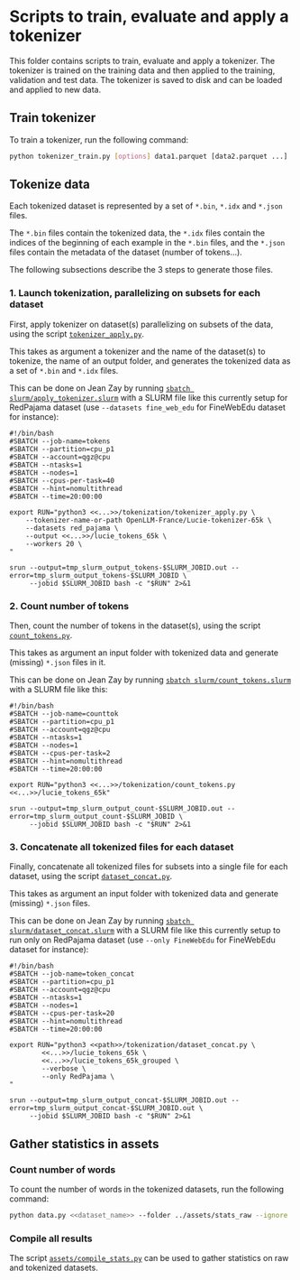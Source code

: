 # Scripts to train, evaluate and apply a tokenizer

This folder contains scripts to train, evaluate and apply a tokenizer.
The tokenizer is trained on the training data and then applied to the training, validation and test data.
The tokenizer is saved to disk and can be loaded and applied to new data.

## Train tokenizer

To train a tokenizer, run the following command:

```bash
python tokenizer_train.py [options] data1.parquet [data2.parquet ...]
```

## Tokenize data

Each tokenized dataset is represented by a set of `*.bin`, `*.idx` and `*.json` files.

The `*.bin` files contain the tokenized data, the `*.idx` files contain the indices of the beginning of each example in the `*.bin` files, and the `*.json` files contain the metadata of the dataset (number of tokens...).

The following subsections describe the 3 steps to generate those files.

### 1. Launch tokenization, parallelizing on subsets for each dataset

First, apply tokenizer on dataset(s) parallelizing on subsets of the data,
using the script [`tokenizer_apply.py`](tokenizer_apply.py).

This takes as argument a tokenizer and the name of the dataset(s) to tokenize, the name of an output folder,
and generates the tokenized data as a set of `*.bin` and `*.idx` files.

This can be done on Jean Zay by running [`sbatch slurm/apply_tokenizer.slurm`](slurm/tokenizer_apply.slurm) with a SLURM file like this
currently setup for RedPajama dataset (use `--datasets fine_web_edu` for FineWebEdu dataset for instance):
```slurm
#!/bin/bash
#SBATCH --job-name=tokens
#SBATCH --partition=cpu_p1
#SBATCH --account=qgz@cpu
#SBATCH --ntasks=1
#SBATCH --nodes=1
#SBATCH --cpus-per-task=40
#SBATCH --hint=nomultithread
#SBATCH --time=20:00:00

export RUN="python3 <<...>>/tokenization/tokenizer_apply.py \
    --tokenizer-name-or-path OpenLLM-France/Lucie-tokenizer-65k \
    --datasets red_pajama \
    --output <<...>>/lucie_tokens_65k \
    --workers 20 \
"

srun --output=tmp_slurm_output_tokens-$SLURM_JOBID.out --error=tmp_slurm_output_tokens-$SLURM_JOBID \
     --jobid $SLURM_JOBID bash -c "$RUN" 2>&1
```

### 2. Count number of tokens

Then, count the number of tokens in the dataset(s),
using the script [`count_tokens.py`](count_tokens.py).

This takes as argument an input folder with tokenized data and generate (missing) `*.json` files in it.

This can be done on Jean Zay by running [`sbatch slurm/count_tokens.slurm`](slurm/count_tokens.slurm) with a SLURM file like this:
```slurm
#!/bin/bash
#SBATCH --job-name=counttok
#SBATCH --partition=cpu_p1
#SBATCH --account=qgz@cpu
#SBATCH --ntasks=1
#SBATCH --nodes=1
#SBATCH --cpus-per-task=2
#SBATCH --hint=nomultithread
#SBATCH --time=20:00:00

export RUN="python3 <<...>>/tokenization/count_tokens.py  <<...>>/lucie_tokens_65k"

srun --output=tmp_slurm_output_count-$SLURM_JOBID.out --error=tmp_slurm_output_count-$SLURM_JOBID \
     --jobid $SLURM_JOBID bash -c "$RUN" 2>&1
```

### 3. Concatenate all tokenized files for each dataset

Finally, concatenate all tokenized files for subsets into a single file for each dataset,
using the script [`dataset_concat.py`](dataset_concat.py).

This takes as argument an input folder with tokenized data and generate (missing) `*.json` files.

This can be done on Jean Zay by running [`sbatch slurm/dataset_concat.slurm`](slurm/dataset_concat.slurm) with a SLURM file like this
currently setup to run only on RedPajama dataset (use `--only FineWebEdu` for FineWebEdu dataset for instance):
```slurm
#!/bin/bash
#SBATCH --job-name=token_concat
#SBATCH --partition=cpu_p1
#SBATCH --account=qgz@cpu
#SBATCH --ntasks=1
#SBATCH --nodes=1
#SBATCH --cpus-per-task=20
#SBATCH --hint=nomultithread
#SBATCH --time=20:00:00

export RUN="python3 <<path>>/tokenization/dataset_concat.py \
        <<...>>/lucie_tokens_65k \
        <<...>>/lucie_tokens_65k_grouped \
        --verbose \
        --only RedPajama \
"

srun --output=tmp_slurm_output_concat-$SLURM_JOBID.out --error=tmp_slurm_output_concat-$SLURM_JOBID.out \
     --jobid $SLURM_JOBID bash -c "$RUN" 2>&1
```

## Gather statistics in assets

### Count number of words

To count the number of words in the tokenized datasets, run the following command:

```bash
python data.py <<dataset_name>> --folder ../assets/stats_raw --ignore
```

### Compile all results

The script [`assets/compile_stats.py`](../assets/compile_stats.py) can be used to gather statistics on raw and tokenized datasets.
